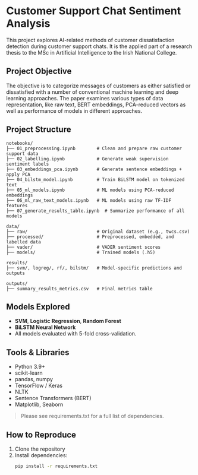 # Customer Support Chat Sentiment Analysis

This project explores AI-related methods of customer dissatisfaction detection during customer support chats. It is the applied part of a research thesis to the MSc in Artificial Intelligence to the Irish National College.

## Project Objective

The objective is to categorize messages of customers as either satisfied or dissatisfied with a number of conventional machine learning and deep learning approaches. The paper examines various types of data representation, like raw text, BERT embeddings, PCA-reduced vectors as well as performance of models in different approaches.

## Project Structure

```plaintext
notebooks/
├── 01_preprocessing.ipynb        # Clean and prepare raw customer support data
├── 02_labelling.ipynb            # Generate weak supervision sentiment labels
├── 03_embeddings_pca.ipynb       # Generate sentence embeddings + apply PCA
├── 04_bilstm_model.ipynb         # Train BiLSTM model on tokenized text
├── 05_ml_models.ipynb            # ML models using PCA-reduced embeddings
├── 06_ml_raw_text_models.ipynb   # ML models using raw TF-IDF features
├── 07_generate_results_table.ipynb  # Summarize performance of all models

data/
├── raw/                          # Original dataset (e.g., twcs.csv)
├── processed/                    # Preprocessed, embedded, and labelled data
├── vader/                        # VADER sentiment scores
├── models/                       # Trained models (.h5)

results/
├── svm/, logreg/, rf/, bilstm/   # Model-specific predictions and outputs

outputs/
├── summary_results_metrics.csv   # Final metrics table
```
## Models Explored

- **SVM**, **Logistic Regression**, **Random Forest**
- **BiLSTM Neural Network**
- All models evaluated with 5-fold cross-validation. 


## Tools & Libraries

- Python 3.9+
- scikit-learn
- pandas, numpy
- TensorFlow / Keras
- NLTK
- Sentence Transformers (BERT)
- Matplotlib, Seaborn

> Please see requirements.txt for a full list of dependencies.

## How to Reproduce

1. Clone the repository
2. Install dependencies:
   ```bash
   pip install -r requirements.txt
   ```
